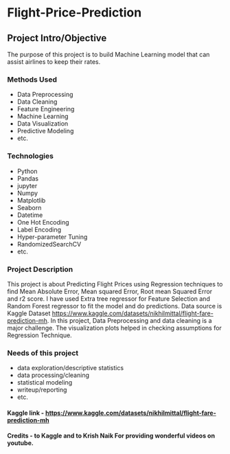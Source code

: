 # Flight-Price-Prediction

## Project Intro/Objective

The purpose of this project is to build Machine Learning model that can assist airlines to keep their rates.

### Methods Used

* Data Preprocessing
* Data Cleaning
* Feature Engineering
* Machine Learning
* Data Visualization
* Predictive Modeling
* etc.

### Technologies

* Python
* Pandas
* jupyter
* Numpy
* Matplotlib
* Seaborn
* Datetime
* One Hot Encoding
* Label Encoding
* Hyper-parameter Tuning
* RandomizedSearchCV
* etc.

### Project Description

This project is about Predicting Flight Prices using Regression techniques to find Mean Absolute Error, Mean squared Error, Root mean Squared Error and r2 score. I have used Extra tree regressor for Feature Selection and Random Forest regressor to fit the model and do predictions. Data source is Kaggle Dataset https://www.kaggle.com/datasets/nikhilmittal/flight-fare-prediction-mh. 
In this project, Data Preprocessing and data cleaning is a major challenge. The visualization plots helped in checking assumptions for Regression Technique.

### Needs of this project

* data exploration/descriptive statistics
* data processing/cleaning
* statistical modeling
* writeup/reporting
* etc.

#### Kaggle link - https://www.kaggle.com/datasets/nikhilmittal/flight-fare-prediction-mh           
                
#### Credits - to Kaggle and to Krish Naik For providing wonderful videos on youtube.
